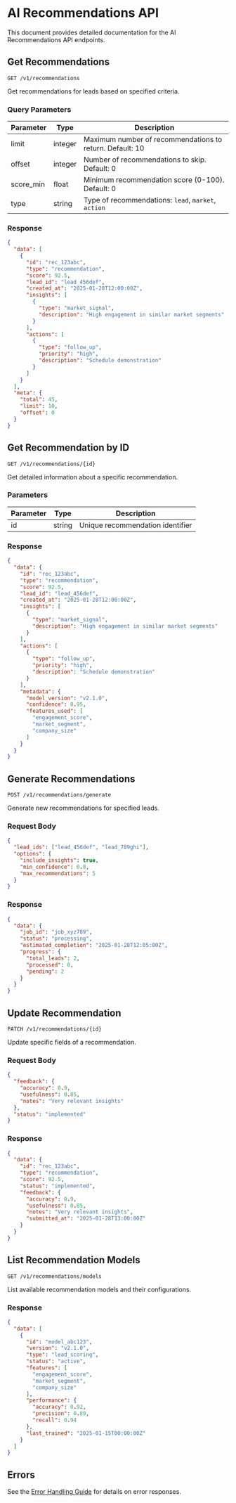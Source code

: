 # AI Recommendations API

This document provides detailed documentation for the AI Recommendations API endpoints.

## Get Recommendations

```http
GET /v1/recommendations
```

Get recommendations for leads based on specified criteria.

### Query Parameters

| Parameter | Type | Description |
|-----------|------|-------------|
| limit | integer | Maximum number of recommendations to return. Default: 10 |
| offset | integer | Number of recommendations to skip. Default: 0 |
| score_min | float | Minimum recommendation score (0-100). Default: 0 |
| type | string | Type of recommendations: `lead`, `market`, `action` |

### Response

```json
{
  "data": [
    {
      "id": "rec_123abc",
      "type": "recommendation",
      "score": 92.5,
      "lead_id": "lead_456def",
      "created_at": "2025-01-28T12:00:00Z",
      "insights": [
        {
          "type": "market_signal",
          "description": "High engagement in similar market segments"
        }
      ],
      "actions": [
        {
          "type": "follow_up",
          "priority": "high",
          "description": "Schedule demonstration"
        }
      ]
    }
  ],
  "meta": {
    "total": 45,
    "limit": 10,
    "offset": 0
  }
}
```

## Get Recommendation by ID

```http
GET /v1/recommendations/{id}
```

Get detailed information about a specific recommendation.

### Parameters

| Parameter | Type | Description |
|-----------|------|-------------|
| id | string | Unique recommendation identifier |

### Response

```json
{
  "data": {
    "id": "rec_123abc",
    "type": "recommendation",
    "score": 92.5,
    "lead_id": "lead_456def",
    "created_at": "2025-01-28T12:00:00Z",
    "insights": [
      {
        "type": "market_signal",
        "description": "High engagement in similar market segments"
      }
    ],
    "actions": [
      {
        "type": "follow_up",
        "priority": "high",
        "description": "Schedule demonstration"
      }
    ],
    "metadata": {
      "model_version": "v2.1.0",
      "confidence": 0.95,
      "features_used": [
        "engagement_score",
        "market_segment",
        "company_size"
      ]
    }
  }
}
```

## Generate Recommendations

```http
POST /v1/recommendations/generate
```

Generate new recommendations for specified leads.

### Request Body

```json
{
  "lead_ids": ["lead_456def", "lead_789ghi"],
  "options": {
    "include_insights": true,
    "min_confidence": 0.8,
    "max_recommendations": 5
  }
}
```

### Response

```json
{
  "data": {
    "job_id": "job_xyz789",
    "status": "processing",
    "estimated_completion": "2025-01-28T12:05:00Z",
    "progress": {
      "total_leads": 2,
      "processed": 0,
      "pending": 2
    }
  }
}
```

## Update Recommendation

```http
PATCH /v1/recommendations/{id}
```

Update specific fields of a recommendation.

### Request Body

```json
{
  "feedback": {
    "accuracy": 0.9,
    "usefulness": 0.85,
    "notes": "Very relevant insights"
  },
  "status": "implemented"
}
```

### Response

```json
{
  "data": {
    "id": "rec_123abc",
    "type": "recommendation",
    "score": 92.5,
    "status": "implemented",
    "feedback": {
      "accuracy": 0.9,
      "usefulness": 0.85,
      "notes": "Very relevant insights",
      "submitted_at": "2025-01-28T13:00:00Z"
    }
  }
}
```

## List Recommendation Models

```http
GET /v1/recommendations/models
```

List available recommendation models and their configurations.

### Response

```json
{
  "data": [
    {
      "id": "model_abc123",
      "version": "v2.1.0",
      "type": "lead_scoring",
      "status": "active",
      "features": [
        "engagement_score",
        "market_segment",
        "company_size"
      ],
      "performance": {
        "accuracy": 0.92,
        "precision": 0.89,
        "recall": 0.94
      },
      "last_trained": "2025-01-15T00:00:00Z"
    }
  ]
}
```

## Errors

See the [Error Handling Guide](../guides/error_handling.md) for details on error responses.